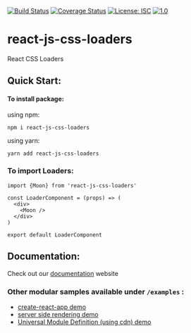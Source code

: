 [![Build Status](https://travis-ci.org/amareshsm/react-js-css-loaders.svg?branch=master)](https://travis-ci.org/amareshsm/react-js-css-loaders) 
[![Coverage Status](https://coveralls.io/repos/github/amareshsm/react-js-css-loaders/badge.svg?branch=master)](https://coveralls.io/github/amareshsm/react-js-css-loaders?branch=master) 
[![License: ISC](https://img.shields.io/badge/License-ISC-blue.svg)](https://opensource.org/licenses/ISC) 
[![1.0](https://badge.fury.io/js/survey-monkey-streams.svg)](//npmjs.com/package/react-js-css-loaders)

# react-js-css-loaders

React CSS Loaders

## Quick Start: ##

#### To install package: ####

using npm:

```
npm i react-js-css-loaders 
```
   
using yarn:

```
yarn add react-js-css-loaders 
```   
  
### To import Loaders: ###

```
import {Moon} from 'react-js-css-loaders'

const LoaderComponent = (props) => (
  <div>
    <Moon />
  </div>
)

export default LoaderComponent

```

## Documentation: ##

Check out our [documentation](https://docs-react-js-css-loaders.netlify.app/) website

### Other modular samples available under `/examples` : ###

*  [create-react-app demo](https://github.com/amareshsm/react-js-css-loaders/tree/master/examples/cra)
*  [server side rendering demo](https://github.com/amareshsm/react-js-css-loaders/tree/master/examples/ssr) 
*  [Universal Module Definition (using cdn) demo](https://github.com/amareshsm/react-js-css-loaders/tree/master/examples/cdn)

